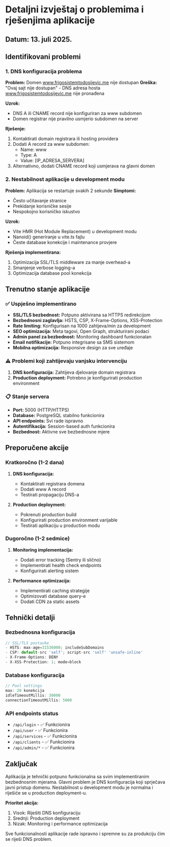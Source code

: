 # Detaljni izvještaj o problemima i rješenjima aplikacije

## Datum: 13. juli 2025.

## Identifikovani problemi

### 1. DNS konfiguracija problema
**Problem:** Domen www.frigosistemtodosijevic.me nije dostupan
**Greška:** "Ovaj sajt nije dostupan" - DNS adresa hosta www.frigosistemtodosijevic.me nije pronađena

**Uzrok:**
- DNS A ili CNAME record nije konfiguriran za www subdomen
- Domen registrar nije pravilno usmjerio subdomen na server

**Rješenje:**
1. Kontaktirati domain registrara ili hosting providera
2. Dodati A record za www subdomen:
   - Name: www
   - Type: A
   - Value: [IP_ADRESA_SERVERA]
3. Alternativno, dodati CNAME record koji usmjerava na glavni domen

### 2. Nestabilnost aplikacije u development modu
**Problem:** Aplikacija se restartuje svakih 2 sekunde
**Simptomi:**
- Često učitavanje stranice
- Prekidanje korisničke sesije
- Nespokojno korisničko iskustvo

**Uzrok:**
- Vite HMR (Hot Module Replacement) u development modu
- Nanoid() generiranje u vite.ts fajlu
- Česte database konekcije i maintenance provjere

**Rješenja implementirana:**
1. Optimizacija SSL/TLS middleware za manje overhead-a
2. Smanjenje verbose logging-a
3. Optimizacija database pool konekcija

## Trenutno stanje aplikacije

### ✅ Uspješno implementirano
- **SSL/TLS bezbednost:** Potpuno aktivirana sa HTTPS redirekcijom
- **Bezbednosni zaglavlja:** HSTS, CSP, X-Frame-Options, XSS-Protection
- **Rate limiting:** Konfigurisan na 1000 zahtjeva/min za development
- **SEO optimizacija:** Meta tagovi, Open Graph, strukturirani podaci
- **Admin panel za bezbednost:** Monitoring dashboard funkcionalan
- **Email notifikacije:** Potpuno integrisane sa SMS sistemom
- **Mobilna optimizacija:** Responsive design za sve uređaje

### ⚠️ Problemi koji zahtijevaju vanjsku intervenciju
1. **DNS konfiguracija:** Zahtijeva djelovanje domain registrara
2. **Production deployment:** Potrebno je konfigurirati production environment

### 📋 Stanje servera
- **Port:** 5000 (HTTP/HTTPS)
- **Database:** PostgreSQL stabilno funkcionira
- **API endpoints:** Svi rade ispravno
- **Autentifikacija:** Session-based auth funkcionira
- **Bezbednost:** Aktivne sve bezbednosne mjere

## Preporučene akcije

### Kratkoročno (1-2 dana)
1. **DNS konfiguracija:**
   - Kontaktirati registrara domena
   - Dodati www A record
   - Testirati propagaciju DNS-a

2. **Production deployment:**
   - Pokrenuti production build
   - Konfigurirati production environment varijable
   - Testirati aplikaciju u production modu

### Dugoročno (1-2 sedmice)
1. **Monitoring implementacija:**
   - Dodati error tracking (Sentry ili slično)
   - Implementirati health check endpoints
   - Konfigurirati alerting sistem

2. **Performance optimizacija:**
   - Implementirati caching strategije
   - Optimizovati database query-e
   - Dodati CDN za static assets

## Tehnički detalji

### Bezbednosna konfiguracija
```typescript
// SSL/TLS postavke
- HSTS: max-age=31536000; includeSubDomains
- CSP: default-src 'self'; script-src 'self' 'unsafe-inline'
- X-Frame-Options: DENY
- X-XSS-Protection: 1; mode=block
```

### Database konfiguracija
```javascript
// Pool settings
max: 20 konekcija
idleTimeoutMillis: 30000
connectionTimeoutMillis: 5000
```

### API endpoints status
- `/api/login` - ✅ Funkcionira
- `/api/user` - ✅ Funkcionira
- `/api/services` - ✅ Funkcionira
- `/api/clients` - ✅ Funkcionira
- `/api/admin/*` - ✅ Funkcionira

## Zaključak

Aplikacija je tehnički potpuno funkcionalna sa svim implementiranim bezbednosnim mjerama. Glavni problem je DNS konfiguracija koji sprječava javni pristup domenu. Nestabilnost u development modu je normalna i riješiće se u production deployment-u.

**Prioritet akcija:**
1. Visok: Riješiti DNS konfiguraciju
2. Srednji: Production deployment
3. Nizak: Monitoring i performance optimizacija

Sve funkcionalnosti aplikacije rade ispravno i spremne su za produkciju čim se riješi DNS problem.